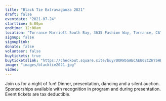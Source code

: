 ```yaml
---
title: "Black Tie Extravaganza 2021"
draft: false
eventdate: "2021-07-24"
starttime: 6:00pm
endtime: 12:00am
location: "Torrance Marriott South Bay, 3635 Fashion Way, Torrance, CA"
signup: false
signuplink:
donate: false
volunteer: false
buytickets: true
buyticketslink: "https://checkout.square.site/buy/UORW5GAECAEU62CZW75HETWX"
image: "images/blacktie2021.jpg"
video:
---
```


Join us for a night of fun! Dinner, presentation, dancing and a silent auction. Sponsorships available with recognition in program and during presentation. Event tickets are tax deductible.
